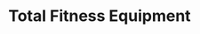 ---
title: "Total Fitness Equipment"
url: /manchester-center/total-fitness-equipment/
shop: shop
---